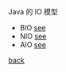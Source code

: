 Java 的 IO 模型  
- BIO [see](4/1.md)  
- NIO [see](4/2.md)   
- AIO [see](4/3.md)   

[back](../16.md)  